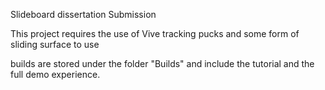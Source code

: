 Slideboard dissertation Submission

This project requires the use of Vive tracking pucks and some form of sliding surface to use

builds are stored under the folder "Builds" and include the tutorial and the full demo experience.
